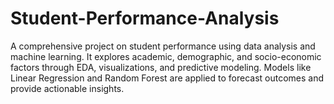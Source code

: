 # Student-Performance-Analysis
A comprehensive project on student performance using data analysis and machine learning. It explores academic, demographic, and socio-economic factors through EDA, visualizations, and predictive modeling. Models like Linear Regression and Random Forest are applied to forecast outcomes and provide actionable insights.
